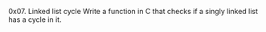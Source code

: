 0x07. Linked list cycle
Write a function in C that checks if a singly linked list has a cycle in it.
